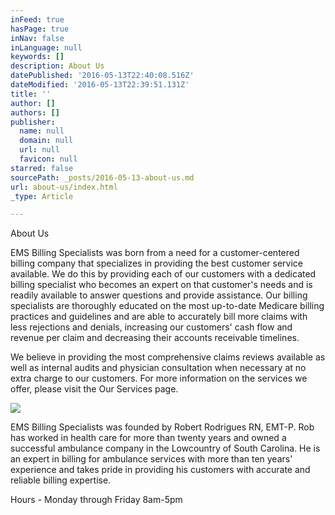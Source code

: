 ```yaml
---
inFeed: true
hasPage: true
inNav: false
inLanguage: null
keywords: []
description: About Us
datePublished: '2016-05-13T22:40:08.516Z'
dateModified: '2016-05-13T22:39:51.131Z'
title: ''
author: []
authors: []
publisher:
  name: null
  domain: null
  url: null
  favicon: null
starred: false
sourcePath: _posts/2016-05-13-about-us.md
url: about-us/index.html
_type: Article

---
```

About Us

EMS Billing Specialists was born from a need for a customer-centered billing company that specializes in providing the best customer service available. We do this by providing each of our customers with a dedicated billing specialist who becomes an expert on that customer's needs and is readily available to answer questions and provide assistance. Our billing specialists are thoroughly educated on the most up-to-date Medicare billing practices and guidelines and are able to accurately bill more claims with less rejections and denials, increasing our customers' cash flow and revenue per claim and decreasing their accounts receivable timelines.

We believe in providing the most comprehensive claims reviews available as well as internal audits and physician consultation when necessary at no extra charge to our customers. For more information on the services we offer, please visit the Our Services page.

![](https://the-grid-user-content.s3-us-west-2.amazonaws.com/d1ae8151-4cdb-4926-965e-efdfd9374687.jpg)

EMS Billing Specialists was founded by Robert Rodrigues RN, EMT-P. Rob has worked in health care for more than twenty years and owned a successful ambulance company in the Lowcountry of South Carolina. He is an expert in billing for ambulance services with more than ten years' experience and takes pride in providing his customers with accurate and reliable billing expertise.

Hours - Monday through Friday 8am-5pm